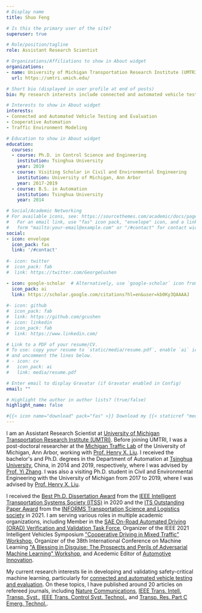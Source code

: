 ```yaml
---
# Display name
title: Shuo Feng

# Is this the primary user of the site?
superuser: true

# Role/position/tagline
role: Assistant Research Scientist

# Organizations/Affiliations to show in About widget
organizations:
- name: University of Michigan Transportation Research Institute (UMTRI), Ann Arbor
  url: https://umtri.umich.edu/

# Short bio (displayed in user profile at end of posts)
bio: My research interests include connected and automated vehicle testing and evaluation, cooperative automation, and traffic behavior modeling.

# Interests to show in About widget
interests:
- Connected and Automated Vehicle Testing and Evaluation
- Cooperative Automation
- Traffic Environment Modeling

# Education to show in About widget
education:
  courses:
  - course: Ph.D. in Control Science and Engineering
    institution: Tsinghua University
    year: 2019
  - course: Visiting Scholar in Civil and Environmental Engineering
    institution: University of Michigan, Ann Arbor
    year: 2017-2019
  - course: B.S. in Automation
    institution: Tsinghua University
    year: 2014

# Social/Academic Networking
# For available icons, see: https://sourcethemes.com/academic/docs/page-builder/#icons
#   For an email link, use "fas" icon pack, "envelope" icon, and a link in the
#   form "mailto:your-email@example.com" or "/#contact" for contact widget.
social:
- icon: envelope
  icon_pack: fas
  link: '/#contact'
  
#- icon: twitter
#  icon_pack: fab
#  link: https://twitter.com/GeorgeCushen

- icon: google-scholar  # Alternatively, use `google-scholar` icon from `ai` icon pack
  icon_pack: ai
  link: https://scholar.google.com/citations?hl=en&user=kb0Ky3QAAAAJ
  
#- icon: github
#  icon_pack: fab
#  link: https://github.com/gcushen
#- icon: linkedin
#  icon_pack: fab
#  link: https://www.linkedin.com/

# Link to a PDF of your resume/CV.
# To use: copy your resume to `static/media/resume.pdf`, enable `ai` icons in `params.toml`, 
# and uncomment the lines below.
# - icon: cv
#   icon_pack: ai
#   link: media/resume.pdf

# Enter email to display Gravatar (if Gravatar enabled in Config)
email: ""

# Highlight the author in author lists? (true/false)
highlight_name: false

#{{< icon name="download" pack="fas" >}} Download my {{< staticref "media/demo_resume.pdf" "newtab" >}}resumé{{< /staticref >}}.
---
```


I am an Assistant Research Scientist at [University of Michigan Transportation Research Institute (UMTRI)](https://umtri.umich.edu/). Before joining UMTRI, I was a post-doctoral researcher at the [Michigan Traffic Lab](https://traffic.engin.umich.edu/) of the University of Michigan, Ann Arbor, working with [Prof. Henry X. Liu](https://traffic.engin.umich.edu/). 
I received the bachelor's and Ph.D. degrees in the Department of Automation at [Tsinghua University](https://www.tsinghua.edu.cn/), China, in 2014 and 2019, respectively, where I was advised by [Prof. Yi Zhang](http://www.au.tsinghua.edu.cn/info/1084/1701.htm). 
I was also a visiting Ph.D. student in Civil and Environmental Engineering with the University of Michigan from 2017 to 2019, where I was advised by [Prof. Henry X. Liu](https://traffic.engin.umich.edu/).

I received the [Best Ph.D. Dissertation Award](https://cee.engin.umich.edu/stories/shuo-feng-wins-second-prize-for-ieee-intelligent-transportation-systems-societys-best-phd-dissertation-award/) from the [IEEE Intelligent Transportation Systems Society (ITSS)](https://www.ieee-itss.org/awards-best-dissertation) in 2020 and the [ITS Outstanding Paper Award](https://ccat.umtri.umich.edu/ccat-director-receives-its-outstanding-paper-award-from-informs-transportation-science-and-logistics-society/) from the [INFORMS Transportation Science and Logistics society](https://connect.informs.org/tsl/home) in 2021. 
I am serving various roles in multiple academic organizations, including Member in the [SAE On-Road Automated Driving (ORAD) Verification and Validation Task Force](https://www.sae.org/works/committeeHome.do?comtID=TEVAVS4#), Organizer of the IEEE 2021 Intelligent Vehicles Symposium ["Cooperative Driving in Mixed Traffic" Workshop](https://ziranw.github.io/iv2021workshop/),
Organizer of the 38th International Conference on Machine Learning ["A Blessing in Disguise: The Prospects and Perils of Adversarial Machine Learning" Workshop](https://advml-workshop.github.io/icml2021/), and Acedemic Editor of [Automotive Innovation](https://www.springer.com/journal/42154).

My current research interests lie in developing and validating safety-critical machine learning, particularly for [connected and automated vehicle testing and evaluation](https://traffic.engin.umich.edu/research/automated-vehicle-system-testing-and-evaluation).
On these topics, I have published around 20 articles on refereed journals, including [Nature Communications](https://www.nature.com/ncomms/), [IEEE Trans. Intell. Transp. Syst.](https://ieeexplore.ieee.org/xpl/RecentIssue.jsp?punumber=6979), [IEEE Trans. Control Syst. Technol.](https://ieeexplore.ieee.org/xpl/RecentIssue.jsp?punumber=87), and [Transp. Res. Part C Emerg. Technol.](https://www.journals.elsevier.com/transportation-research-part-c-emerging-technologies).